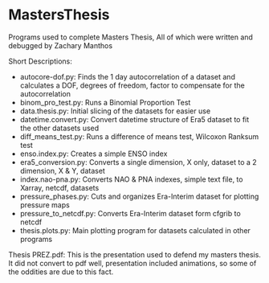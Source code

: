 # MastersThesis
 Programs used to complete Masters Thesis, All of which were written and debugged by Zachary Manthos
 
 Short Descriptions:
 - autocore-dof.py: Finds the 1 day autocorrelation of a dataset and calculates a DOF, degrees of freedom, factor to compensate for the autocorrelation
 - binom_pro_test.py: Runs a Binomial Proportion Test
 - data.thesis.py: Initial slicing of the datasets for easier use
 - datetime.convert.py: Convert datetime structure of Era5 dataset to fit the other datasets used
 - diff_means_test.py: Runs a difference of means test, Wilcoxon Ranksum test
 - enso.index.py: Creates a simple ENSO index
 - era5_conversion.py: Converts a single dimension, X only, dataset to a 2 dimension, X & Y, dataset
 - index.nao-pna.py: Converts NAO & PNA indexes, simple text file, to Xarray, netcdf, datasets
 - pressure_phases.py: Cuts and organizes Era-Interim dataset for plotting pressure maps
 - pressure_to_netcdf.py: Converts Era-Interim dataset form cfgrib to netcdf
 - thesis.plots.py: Main plotting program for datasets calculated in other programs

Thesis PREZ.pdf: This is the presentation used to defend my masters thesis. It did not convert to pdf well, presentation included animations, so some of the oddities are due to this fact.
